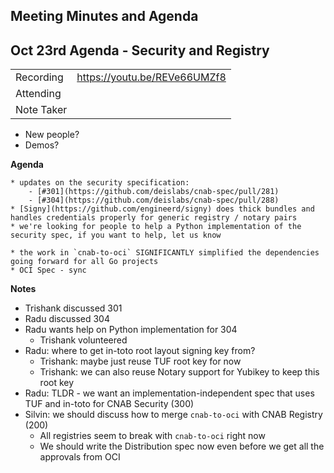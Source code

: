 ## Meeting Minutes and Agenda

## **Oct 23rd Agenda - Security and Registry**

|  |  | 
| -------- | -------- |
| Recording  | https://youtu.be/REVe66UMZf8 |
| Attending  |  |
| Note Taker |  |

* New people?
* Demos?

**Agenda**

    * updates on the security specification: 
        - [#301](https://github.com/deislabs/cnab-spec/pull/281)
        - [#304](https://github.com/deislabs/cnab-spec/pull/288)
    * [Signy](https://github.com/engineerd/signy) does thick bundles and handles credentials properly for generic registry / notary pairs
    * we're looking for people to help a Python implementation of the security spec, if you want to help, let us know

    * the work in `cnab-to-oci` SIGNIFICANTLY simplified the dependencies going forward for all Go projects
    * OCI Spec - sync
    
**Notes**

 * Trishank discussed 301
 * Radu discussed 304
 * Radu wants help on Python implementation for 304
   * Trishank volunteered
 * Radu: where to get in-toto root layout signing key from?
   * Trishank: maybe just reuse TUF root key for now
   * Trishank: we can also reuse Notary support for Yubikey to keep this root key
 * Radu: TLDR - we want an implementation-independent spec that uses TUF and in-toto for CNAB Security (300)
 * Silvin: we should discuss how to merge `cnab-to-oci` with CNAB Registry (200)
   * All registries seem to break with `cnab-to-oci` right now
   * We should write the Distribution spec now even before we get all the approvals from OCI
